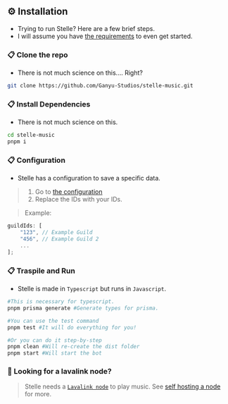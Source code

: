 ## ⚙️ Installation

* Trying to run Stelle? Here are a few brief steps.
* I will assume you have [the requirements](https://github.com/Ganyu-Studios/stelle-music?tab=readme-ov-file#%EF%B8%8F-minimum-requeriments) to even get started.

###  📋 Clone the repo
* There is not much science on this.... Right?
```bash
git clone https://github.com/Ganyu-Studios/stelle-music.git
```

###  📋 Install Dependencies
* There is not much science on this.
```bash
cd stelle-music
pnpm i
```

###  📋 Configuration
* Stelle has a configuration to save a specific data.

> 1. Go to [the configuration](/src/structures/utils/data/Configuration.ts#L15-L18)
> 2. Replace the IDs with your IDs.

> Example:
```js
guildIds: [
    "123", // Example Guild
    "456", // Example Guild 2
    ...
];
```

###  📋 Traspile and Run
* Stelle is made in `Typescript` but runs in `Javascript`.
```bash
#This is necessary for typescript.
pnpm prisma generate #Generate types for prisma.

#You can use the test command
pnpm test #It will do everything for you!

#Or you can do it step-by-step
pnpm clean #Will re-create the dist folder
pnpm start #Will start the bot
```

### 🔎 Looking for a lavalink node?
> Stelle needs a [`Lavalink node`](https://github.com/lavalink-devs/Lavalink) to play music.
> See [self hosting a node](/LAVALINK.md) for more.